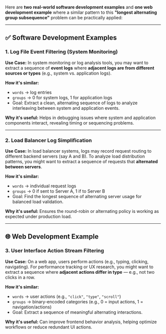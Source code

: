 Here are **two real-world software development examples** and **one web development example** where a similar pattern to this **"longest alternating group subsequence"** problem can be practically applied:

---

## ✅ **Software Development Examples**

### **1. Log File Event Filtering (System Monitoring)**

**Use Case:**
In system monitoring or log analysis tools, you may want to extract a sequence of **event logs** where **adjacent logs are from different sources or types** (e.g., system vs. application logs).

**How it's similar:**

* `words` → log entries
* `groups` → 0 for system logs, 1 for application logs
* Goal: Extract a clean, alternating sequence of logs to analyze interleaving between system and application events.

**Why it's useful:**
Helps in debugging issues where system and application components interact, revealing timing or sequencing problems.

---

### **2. Load Balancer Log Simplification**

**Use Case:**
In load balancer systems, logs may record request routing to different backend servers (say A and B). To analyze load distribution patterns, you might want to extract a sequence of requests that **alternated between servers**.

**How it's similar:**

* `words` → individual request logs
* `groups` → 0 if sent to Server A, 1 if to Server B
* Goal: Find the longest sequence of alternating server usage for balanced load validation.

**Why it's useful:**
Ensures the round-robin or alternating policy is working as expected under production load.

---

## 🌐 **Web Development Example**

### **3. User Interface Action Stream Filtering**

**Use Case:**
On a web app, users perform actions (e.g., typing, clicking, navigating). For performance tracking or UX research, you might want to extract a sequence where **adjacent actions differ in type** — e.g., not two clicks in a row.

**How it's similar:**

* `words` → user actions (e.g., `"click"`, `"type"`, `"scroll"`)
* `groups` → binary-encoded categories (e.g., 0 = input actions, 1 = navigation/actions)
* Goal: Extract a sequence of meaningful alternating interactions.

**Why it's useful:**
Can improve frontend behavior analysis, helping optimize workflows or reduce redundant UI actions.
